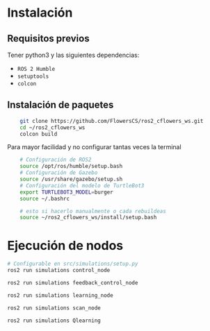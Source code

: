 # Instalación
## Requisitos previos
Tener python3 y las siguientes dependencias:
- `ROS 2 Humble`
- `setuptools`
- `colcon`

## Instalación de paquetes
```bash
    git clone https://github.com/FlowersCS/ros2_cflowers_ws.git
    cd ~/ros2_cflowers_ws
    colcon build
```
Para mayor facilidad y no configurar tantas veces la terminal
```bash
    # Configuración de ROS2
    source /opt/ros/humble/setup.bash
    # Configuración de Gazebo
    source /usr/share/gazebo/setup.sh
    # Configuración del modelo de TurtleBot3
    export TURTLEBOT3_MODEL=burger
    source ~/.bashrc

    # esto si hacerlo manualmente o cada rebuildeas
    source ~/ros2_cflowers_ws/install/setup.bash
```

# Ejecución de nodos
```bash
# Configurable en src/simulations/setup.py
ros2 run simulations control_node

ros2 run simulations feedback_control_node

ros2 run simulations learning_node

ros2 run simulations scan_node

ros2 run simulations Qlearning
```
